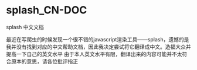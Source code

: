# splash_CN-DOC
splash 中文文档

最近在写爬虫的时候发现一个很不错的javascript渲染工具——splash，遗憾的是我并没有找到对应的中文帮助文档，因此我决定尝试将它翻译成中文。造福大众并提高一下自己的英文水平
由于本人英文水平有限，翻译出来的内容可能并不太符合原本的意思，请各位批评指正
